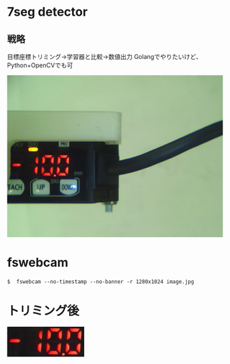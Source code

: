 # 7seg detector

## 戦略
目標座標トリミング→学習器と比較→数値出力
Golangでやりたいけど、Python+OpenCVでも可


![](target.jpg)

# fswebcam
``` 
$  fswebcam --no-timestamp --no-banner -r 1280x1024 image.jpg
``` 

# トリミング後
![](dst.jpg)
